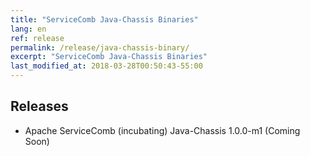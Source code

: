 ```yaml
---
title: "ServiceComb Java-Chassis Binaries"
lang: en
ref: release
permalink: /release/java-chassis-binary/
excerpt: "ServiceComb Java-Chassis Binaries"
last_modified_at: 2018-03-28T00:50:43-55:00
---
```


## Releases

* Apache ServiceComb (incubating) Java-Chassis 1.0.0-m1 (Coming Soon)
